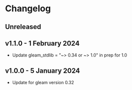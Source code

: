 # Changelog

## Unreleased

## v1.1.0 - 1 February 2024
- Update gleam_stdlib = "~> 0.34 or ~> 1.0" in prep for 1.0

## v1.0.0 - 5 January 2024
- Update for gleam version 0.32